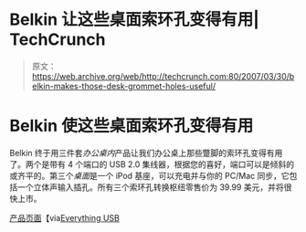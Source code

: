 # Belkin 让这些桌面索环孔变得有用| TechCrunch

> 原文：<https://web.archive.org/web/http://techcrunch.com:80/2007/03/30/belkin-makes-those-desk-grommet-holes-useful/>

# Belkin 使这些桌面索环孔变得有用

Belkin 终于用三件套*办公桌内*产品让我们办公桌上那些蹩脚的索环孔变得有用了。两个是带有 4 个端口的 USB 2.0 集线器，根据您的喜好，端口可以是倾斜的或齐平的。第三个*桌面*是一个 iPod 基座，可以充电并与你的 PC/Mac 同步，它包括一个立体声输入插孔。所有三个索环孔转换枢纽零售价为 39.99 美元，并将很快上市。

[产品页面](https://web.archive.org/web/20130628172247/http://www.belkin.com/config/Search/SearchResults.asp?var=stemming&stemming=true&var2=num_rows&num_rows=10&var2=query.message&error_query=Go+back+and+enter+some+words+to+search+for.&RowsPerPage=10&RestartFlow=t&prod_attrib=5&catID=1&search=in-desk)【via[Everything USB](https://web.archive.org/web/20130628172247/http://www.everythingusb.com/belkin_3-inch_in-desk_usb_hub_12257.html)